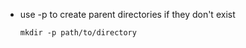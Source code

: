 

* use -p to create parent directories if they don't exist

    ```shell
    mkdir -p path/to/directory
    ```

